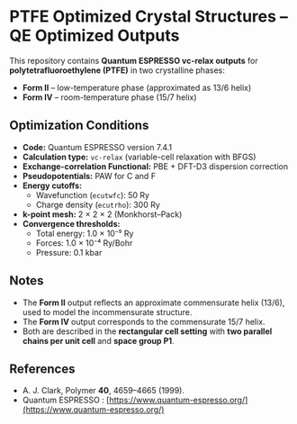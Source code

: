 # PTFE Optimized Crystal Structures – QE Optimized Outputs

This repository contains **Quantum ESPRESSO vc-relax outputs** for **polytetrafluoroethylene (PTFE)** in two crystalline phases:

- **Form II** – low-temperature phase (approximated as 13/6 helix)  
- **Form IV** – room-temperature phase (15/7 helix)

## Optimization Conditions

- **Code:** Quantum ESPRESSO version 7.4.1
- **Calculation type:** `vc-relax` (variable-cell relaxation with BFGS)  
- **Exchange-correlation Functional:** PBE + DFT-D3 dispersion correction  
- **Pseudopotentials:** PAW for C and F  
- **Energy cutoffs:**  
  - Wavefunction (`ecutwfc`): 50 Ry  
  - Charge density (`ecutrho`): 300 Ry  
- **k-point mesh:** 2 × 2 × 2 (Monkhorst–Pack)  
- **Convergence thresholds:**  
  - Total energy: 1.0 × 10⁻⁵ Ry  
  - Forces: 1.0 × 10⁻⁴ Ry/Bohr  
  - Pressure: 0.1 kbar  

## Notes

- The **Form II** output reflects an approximate commensurate helix (13/6), used to model the incommensurate structure.  
- The **Form IV** output corresponds to the commensurate 15/7 helix.  
- Both are described in the **rectangular cell setting** with **two parallel chains per unit cell** and **space group P1**.

## References

- A. J. Clark, Polymer **40**, 4659–4665 (1999).  
- Quantum ESPRESSO : [https://www.quantum-espresso.org/](https://www.quantum-espresso.org/)

